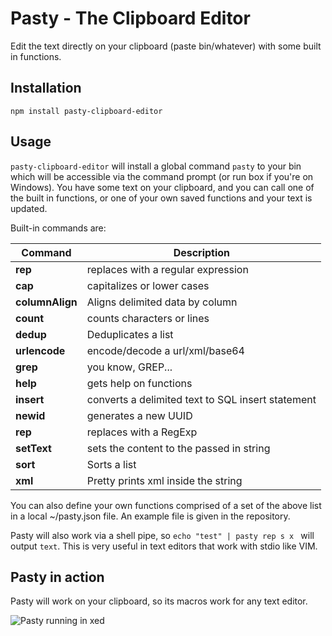 Pasty - The Clipboard Editor
============================

Edit the text directly on your clipboard (paste bin/whatever) with some built in functions.

## Installation

`npm install pasty-clipboard-editor`

## Usage

`pasty-clipboard-editor` will install a global command `pasty` to your bin which will be accessible
via the command prompt (or run box if you're on Windows). You have some text on your clipboard, and
you can call one of the built in functions, or one of your own saved functions and your text is updated.

Built-in commands are:


| Command         | Description                                       |
|-----------------|---------------------------------------------------|
| **rep**         | replaces with a regular expression                |
| **cap**         | capitalizes or lower cases                        |
| **columnAlign** | Aligns delimited data by column                   |
| **count**       | counts characters or lines                        |
| **dedup**       | Deduplicates a list                               |
| **urlencode**   | encode/decode a url/xml/base64                    |
| **grep**        | you know, GREP...                                 |
| **help**        | gets help on functions                            |
| **insert**      | converts a delimited text to SQL insert statement |
| **newid**       | generates a new UUID                              |
| **rep**         | replaces with a RegExp                            |
| **setText**     | sets the content to the passed in string          |
| **sort**        | Sorts a list                                      |
| **xml**         | Pretty prints xml inside the string               |


You can also define your own functions comprised of a set of the above list in a local ~/pasty.json file.
An example file is given in the repository.

Pasty will also work via a shell pipe, so `echo "test" | pasty rep s x ` will output `text`.  This
is very useful in text editors that work with stdio like VIM.

## Pasty in action

Pasty will work on your clipboard, so its macros work for any text editor.

![Pasty running in xed](https://github.com/Mnrikard/pasty/wiki/img/AnyEditor.gif)

